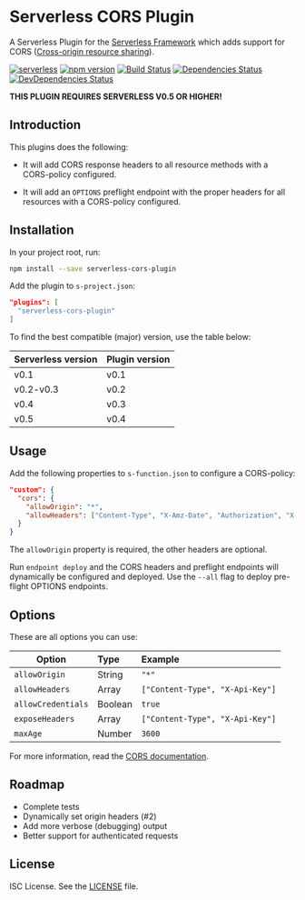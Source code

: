 # Serverless CORS Plugin

A Serverless Plugin for the [Serverless Framework](http://www.serverless.com) which
adds support for CORS ([Cross-origin resource sharing](https://en.wikipedia.org/wiki/Cross-origin_resource_sharing)).

[![serverless](http://public.serverless.com/badges/v3.svg)](http://www.serverless.com)
[![npm version](https://badge.fury.io/js/serverless-cors-plugin.svg)](https://badge.fury.io/js/serverless-cors-plugin)
[![Build Status](https://travis-ci.org/joostfarla/serverless-cors-plugin.svg?branch=develop)](https://travis-ci.org/joostfarla/serverless-cors-plugin)
[![Dependencies Status](https://david-dm.org/joostfarla/serverless-cors-plugin.svg)](https://david-dm.org/joostfarla/serverless-cors-plugin)
[![DevDependencies Status](https://david-dm.org/joostfarla/serverless-cors-plugin/dev-status.svg)](https://david-dm.org/joostfarla/serverless-cors-plugin#info=devDependencies)

**THIS PLUGIN REQUIRES SERVERLESS V0.5 OR HIGHER!**

## Introduction

This plugins does the following:

* It will add CORS response headers to all resource methods with a CORS-policy
  configured.

* It will add an `OPTIONS` preflight endpoint with the proper headers for all
  resources with a CORS-policy configured.

## Installation

In your project root, run:

```bash
npm install --save serverless-cors-plugin
```

Add the plugin to `s-project.json`:

```json
"plugins": [
  "serverless-cors-plugin"
]
```

To find the best compatible (major) version, use the table below:

Serverless version | Plugin version
---|:---
v0.1 | v0.1
v0.2-v0.3 | v0.2
v0.4 | v0.3
v0.5 | v0.4

## Usage

Add the following properties to `s-function.json` to configure a CORS-policy:

```json
"custom": {
  "cors": {
    "allowOrigin": "*",
    "allowHeaders": ["Content-Type", "X-Amz-Date", "Authorization", "X-Api-Key"]
  }
}
```

The `allowOrigin` property is required, the other headers are optional.

Run `endpoint deploy` and the CORS headers and preflight endpoints will dynamically
be configured and deployed. Use the `--all` flag to deploy pre-flight OPTIONS endpoints.

## Options

These are all options you can use:

Option | Type | Example
---|:---|:---
`allowOrigin` | String | `"*"`
`allowHeaders` | Array | `["Content-Type", "X-Api-Key"]`
`allowCredentials` | Boolean | `true`
`exposeHeaders` | Array | `["Content-Type", "X-Api-Key"]`
`maxAge` | Number | `3600`

For more information, read the [CORS documentation](https://developer.mozilla.org/en-US/docs/Web/HTTP/Access_control_CORS).

## Roadmap

* Complete tests
* Dynamically set origin headers (#2)
* Add more verbose (debugging) output
* Better support for authenticated requests

## License

ISC License. See the [LICENSE](LICENSE) file.
